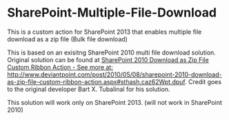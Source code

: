 # SharePoint-Multiple-File-Download
This is a custom action for SharePoint 2013 that enables multiple file download as a zip file (Bulk file download)

This is based on an exisitng SharePoint 2010 multi file download solution. Original solution can be found at <a href="http://www.deviantpoint.com/post/2010/05/08/sharepoint-2010-download-as-zip-file-custom-ribbon-action.aspx">SharePoint 2010 Download as Zip File Custom Ribbon Action - See more at: http://www.deviantpoint.com/post/2010/05/08/sharepoint-2010-download-as-zip-file-custom-ribbon-action.aspx#sthash.caz62Wpt.dpuf</a>. Credit goes to the original developer Bart X. Tubalinal for his solution.

This solution will work only on SharePoint 2013. (will not work in SharePoint 2010)


